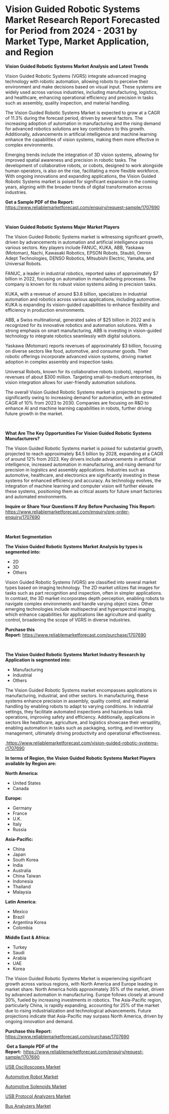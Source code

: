 <p><h1>Vision Guided Robotic Systems Market Research Report Forecasted for Period from 2024 -  2031 by Market Type, Market Application, and Region</h1></p><p><strong>Vision Guided Robotic Systems Market Analysis and Latest Trends</strong></p>
<p><p>Vision Guided Robotic Systems (VGRS) integrate advanced imaging technology with robotic automation, allowing robots to perceive their environment and make decisions based on visual input. These systems are widely used across various industries, including manufacturing, logistics, and healthcare, enhancing operational efficiency and precision in tasks such as assembly, quality inspection, and material handling.</p><p>The Vision Guided Robotic Systems Market is expected to grow at a CAGR of 11.3% during the forecast period, driven by several factors. The increasing adoption of automation in manufacturing and the rising demand for advanced robotics solutions are key contributors to this growth. Additionally, advancements in artificial intelligence and machine learning enhance the capabilities of vision systems, making them more effective in complex environments.</p><p>Emerging trends include the integration of 3D vision systems, allowing for improved spatial awareness and precision in robotic tasks. The development of collaborative robots, or cobots, designed to work alongside human operators, is also on the rise, facilitating a more flexible workforce. With ongoing innovations and expanding applications, the Vision Guided Robotic Systems market is poised for significant expansion in the coming years, aligning with the broader trends of digital transformation across industries.</p></p>
<p><strong>Get a Sample PDF of the Report:&nbsp;</strong> <a href="https://www.reliablemarketforecast.com/enquiry/request-sample/1707690?utm_campaign=1102&utm_medium=2&utm_source=Github&utm_content=ia&utm_term=18122024&utm_id=vision-guided-robotic-systems">https://www.reliablemarketforecast.com/enquiry/request-sample/1707690</a></p>
<p>&nbsp;</p>
<p><strong>Vision Guided Robotic Systems Major Market Players</strong></p>
<p><p>The Vision Guided Robotic Systems market is witnessing significant growth, driven by advancements in automation and artificial intelligence across various sectors. Key players include FANUC, KUKA, ABB, Yaskawa (Motoman), Nachi, Kawasaki Robotics, EPSON Robots, Staubli, Omron Adept Technologies, DENSO Robotics, Mitsubishi Electric, Yamaha, and Universal Robots.</p><p>FANUC, a leader in industrial robotics, reported sales of approximately $7 billion in 2022, focusing on automation in manufacturing processes. The company is known for its robust vision systems aiding in precision tasks.</p><p>KUKA, with a revenue of around $3.8 billion, specializes in industrial automation and robotics across various applications, including automotive. KUKA is expanding its vision-guided capabilities to enhance flexibility and efficiency in production environments.</p><p>ABB, a Swiss multinational, generated sales of $25 billion in 2022 and is recognized for its innovative robotics and automation solutions. With a strong emphasis on smart manufacturing, ABB is investing in vision-guided technology to integrate robotics seamlessly with digital solutions.</p><p>Yaskawa (Motoman) reports revenues of approximately $3 billion, focusing on diverse sectors like food, automotive, and consumer goods. Their robotic offerings incorporate advanced vision systems, driving market adoption in complex assembly and inspection tasks.</p><p>Universal Robots, known for its collaborative robots (cobots), reported revenues of about $300 million. Targeting small-to-medium enterprises, its vision integration allows for user-friendly automation solutions.</p><p>The overall Vision Guided Robotic Systems market is projected to grow significantly owing to increasing demand for automation, with an estimated CAGR of 10% from 2023 to 2030. Companies are focusing on R&D to enhance AI and machine learning capabilities in robots, further driving future growth in the market.</p></p>
<p>&nbsp;</p>
<p><strong>What Are The Key Opportunities For Vision Guided Robotic Systems Manufacturers?</strong></p>
<p><p>The Vision Guided Robotic Systems market is poised for substantial growth, projected to reach approximately $4.5 billion by 2028, expanding at a CAGR of around 12% from 2023. Key drivers include advancements in artificial intelligence, increased automation in manufacturing, and rising demand for precision in logistics and assembly applications. Industries such as automotive, healthcare, and electronics are significantly investing in these systems for enhanced efficiency and accuracy. As technology evolves, the integration of machine learning and computer vision will further elevate these systems, positioning them as critical assets for future smart factories and automated environments.</p></p>
<p><strong>Inquire or Share Your Questions If Any Before Purchasing This Report:</strong> <a href="https://www.reliablemarketforecast.com/enquiry/pre-order-enquiry/1707690?utm_campaign=1102&utm_medium=2&utm_source=Github&utm_content=ia&utm_term=18122024&utm_id=vision-guided-robotic-systems">https://www.reliablemarketforecast.com/enquiry/pre-order-enquiry/1707690</a></p>
<p>&nbsp;</p>
<p><strong>Market Segmentation</strong></p>
<p><strong>The Vision Guided Robotic Systems Market Analysis by types is segmented into:</strong></p>
<p><ul><li>2D</li><li>3D</li><li>Others</li></ul></p>
<p><p>Vision Guided Robotic Systems (VGRS) are classified into several market types based on imaging technology. The 2D market utilizes flat images for tasks such as part recognition and inspection, often in simpler applications. In contrast, the 3D market incorporates depth perception, enabling robots to navigate complex environments and handle varying object sizes. Other emerging technologies include multispectral and hyperspectral imaging, which enhance capabilities for applications like agriculture and quality control, broadening the scope of VGRS in diverse industries.</p></p>
<p><strong>Purchase this Report:&nbsp;</strong><a href="https://www.reliablemarketforecast.com/purchase/1707690?utm_campaign=1102&utm_medium=2&utm_source=Github&utm_content=ia&utm_term=18122024&utm_id=vision-guided-robotic-systems">https://www.reliablemarketforecast.com/purchase/1707690</a></p>
<p>&nbsp;</p>
<p><strong>The Vision Guided Robotic Systems Market Industry Research by Application is segmented into:</strong></p>
<p><ul><li>Manufacturing</li><li>Industrial</li><li>Others</li></ul></p>
<p><p>The Vision Guided Robotic Systems market encompasses applications in manufacturing, industrial, and other sectors. In manufacturing, these systems enhance precision in assembly, quality control, and material handling by enabling robots to adapt to varying conditions. In industrial settings, they facilitate automated inspections and hazardous task operations, improving safety and efficiency. Additionally, applications in sectors like healthcare, agriculture, and logistics showcase their versatility, enabling automation in tasks such as packaging, sorting, and inventory management, ultimately driving productivity and operational effectiveness.</p></p>
<p><a href="https://www.reliablemarketforecast.com/vision-guided-robotic-systems-r1707690?utm_campaign=1102&utm_medium=2&utm_source=Github&utm_content=ia&utm_term=18122024&utm_id=vision-guided-robotic-systems">&nbsp;https://www.reliablemarketforecast.com/vision-guided-robotic-systems-r1707690</a></p>
<p><strong>In terms of Region, the Vision Guided Robotic Systems Market Players available by Region are:</strong></p>
<p>
    <p> <strong> North America: </strong>
        <ul>
            <li>United States</li>
            <li>Canada</li>
        </ul>
        </p> 
    <p> <strong> Europe: </strong>
        <ul>
            <li>Germany</li>
            <li>France</li>
            <li>U.K.</li>
            <li>Italy</li>
            <li>Russia</li>
        </ul>
        </p> 
    <p> <strong> Asia-Pacific: </strong>
        <ul>
            <li>China</li>
            <li>Japan</li>
            <li>South Korea</li>
            <li>India</li>
            <li>Australia</li>
            <li>China Taiwan</li>
            <li>Indonesia</li>
            <li>Thailand</li>
            <li>Malaysia</li>
        </ul>
        </p> 
    <p> <strong> Latin America: </strong>
        <ul>
            <li>Mexico</li>
            <li>Brazil</li>
            <li>Argentina Korea</li>
            <li>Colombia</li>
        </ul>
        </p> 
    <p> <strong> Middle East & Africa: </strong>
        <ul>
            <li>Turkey</li>
            <li>Saudi</li>
            <li>Arabia</li>
            <li>UAE</li>
            <li>Korea</li>
        </ul>
    </p>
    </p>
<p><p>The Vision Guided Robotic Systems Market is experiencing significant growth across various regions, with North America and Europe leading in market share. North America holds approximately 35% of the market, driven by advanced automation in manufacturing. Europe follows closely at around 30%, fueled by increasing investments in robotics. The Asia-Pacific region, particularly China, is rapidly expanding, accounting for 25% of the market due to rising industrialization and technological advancements. Future projections indicate that Asia-Pacific may surpass North America, driven by ongoing innovation and demand.</p></p>
<p><strong>Purchase this Report: </strong><a href="https://www.reliablemarketforecast.com/purchase/1707690?utm_campaign=1102&utm_medium=2&utm_source=Github&utm_content=ia&utm_term=18122024&utm_id=vision-guided-robotic-systems">https://www.reliablemarketforecast.com/purchase/1707690</a></p>
<p>&nbsp;<strong>Get a Sample PDF of the Report:&nbsp;&nbsp;</strong><a href="https://www.reliablemarketforecast.com/enquiry/request-sample/1707690?utm_campaign=1102&utm_medium=2&utm_source=Github&utm_content=ia&utm_term=18122024&utm_id=vision-guided-robotic-systems">https://www.reliablemarketforecast.com/enquiry/request-sample/1707690</a></p>
<p><strong></strong></p>
<p><p><a href="https://www.linkedin.com/pulse/global-usb-oscilloscopes-market-opportunities-challenges2024-fetdf?utm_campaign=1102&utm_medium=2&utm_source=Github&utm_content=ia&utm_term=18122024&utm_id=vision-guided-robotic-systems">USB Oscilloscopes Market</a></p><p><a href="https://github.com/vimar16th/Market-Research-Report-List-7/blob/main/automotive-robot-market.md?utm_campaign=1102&utm_medium=2&utm_source=Github&utm_content=ia&utm_term=18122024&utm_id=vision-guided-robotic-systems">Automotive Robot Market</a></p><p><a href="https://www.linkedin.com/pulse/deep-dive-automotive-solenoids-market-future-growth-76-0bsye?utm_campaign=1102&utm_medium=2&utm_source=Github&utm_content=ia&utm_term=18122024&utm_id=vision-guided-robotic-systems">Automotive Solenoids Market</a></p><p><a href="https://www.linkedin.com/pulse/usb-protocol-analyzers-market-size-growing-cagr-83-from-2024-0vphe?utm_campaign=1102&utm_medium=2&utm_source=Github&utm_content=ia&utm_term=18122024&utm_id=vision-guided-robotic-systems">USB Protocol Analyzers Market</a></p><p><a href="https://www.linkedin.com/pulse/bus-analyzers-market-structure-size-analysis-cagr-55-from-weyhf?utm_campaign=1102&utm_medium=2&utm_source=Github&utm_content=ia&utm_term=18122024&utm_id=vision-guided-robotic-systems">Bus Analyzers Market</a></p></p>